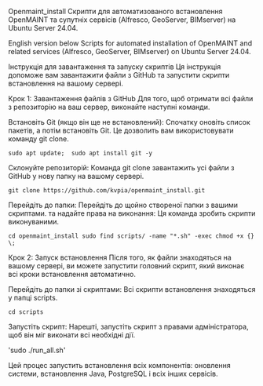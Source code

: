 Openmaint_install
Скрипти для автоматизованого встановлення OpenMAINT та супутніх сервісів (Alfresco, GeoServer, BIMserver) на Ubuntu Server 24.04.

English version below
Scripts for automated installation of OpenMAINT and related services (Alfresco, GeoServer, BIMserver) on Ubuntu Server 24.04.

Інструкція для завантаження та запуску скриптів
Ця інструкція допоможе вам завантажити файли з GitHub та запустити скрипти встановлення на вашому сервері.

Крок 1: Завантаження файлів з GitHub
Для того, щоб отримати всі файли з репозиторію на ваш сервер, виконайте наступні команди.

Встановіть Git (якщо він ще не встановлений):
Спочатку оновіть список пакетів, а потім встановіть Git. Це дозволить вам використовувати команду git clone.

`sudo apt update; 
sudo apt install git -y
`

Склонуйте репозиторій:
Команда git clone завантажить усі файли з GitHub у нову папку на вашому сервері.

`git clone https://github.com/kvpia/openmaint_install.git`

Перейдіть до папки:
Перейдіть до щойно створеної папки з вашими скриптами.
та надайте права на виконання:
Ця команда зробить скрипти виконуваними.

`cd openmaint_install
sudo find scripts/ -name "*.sh" -exec chmod +x {} \;`

Крок 2: Запуск встановлення
Після того, як файли знаходяться на вашому сервері, ви можете запустити головний скрипт, який виконає всі кроки встановлення автоматично.

Перейдіть до папки зі скриптами:
Всі скрипти встановлення знаходяться у папці scripts.

`cd scripts`

Запустіть скрипт:
Нарешті, запустіть скрипт з правами адміністратора, щоб він міг виконати всі необхідні дії.

'sudo ./run_all.sh'

Цей процес запустить встановлення всіх компонентів: оновлення системи, встановлення Java, PostgreSQL і всіх інших сервісів.
